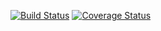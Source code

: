 [![Build Status](https://travis-ci.org/cultuurnet/projectaanvraag-silex.svg?branch=master)](https://travis-ci.org/cultuurnet/projectaanvraag-silex)
[![Coverage Status](https://coveralls.io/repos/github/cultuurnet/projectaanvraag-silex/badge.svg?branch=master)](https://coveralls.io/github/cultuurnet/projectaanvraag-silex?branch=master)